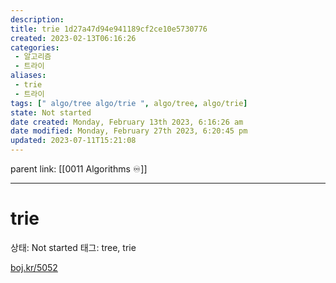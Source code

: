 ```yaml
---
description:
title: trie 1d27a47d94e941189cf2ce10e5730776
created: 2023-02-13T06:16:26
categories: 
 - 알고리즘
 - 트라이
aliases: 
 - trie
 - 트라이
tags: [" algo/tree algo/trie ", algo/tree, algo/trie]
state: Not started
date created: Monday, February 13th 2023, 6:16:26 am
date modified: Monday, February 27th 2023, 6:20:45 pm
updated: 2023-07-11T15:21:08
---
```

parent link: [[0011 Algorithms ♾️]]

---

# trie

상태: Not started
태그: tree, trie

[boj.kr/5052](http://boj.kr/5052)
